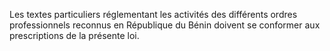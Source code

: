 
Les textes particuliers réglementant les activités des différents ordres
professionnels reconnus en République du Bénin doivent se conformer aux
prescriptions de la présente loi.